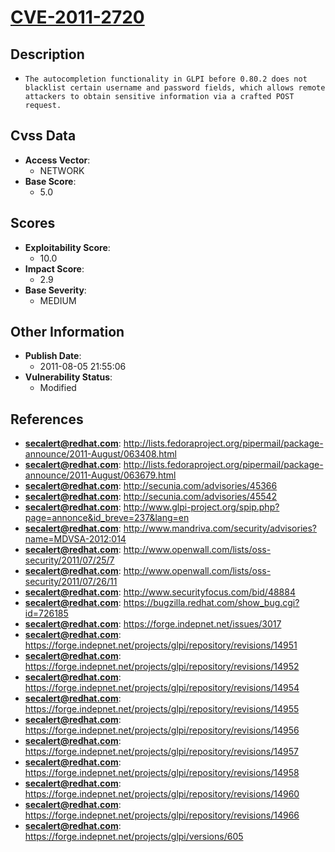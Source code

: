 
# [CVE-2011-2720](https://cve.mitre.org/cgi-bin/cvename.cgi?name=CVE-2011-2720)

## Description

- `The autocompletion functionality in GLPI before 0.80.2 does not blacklist certain username and password fields, which allows remote attackers to obtain sensitive information via a crafted POST request.`

## Cvss Data

- **Access Vector**:
  - NETWORK
- **Base Score**:
  - 5.0

## Scores

- **Exploitability Score**:
  - 10.0
- **Impact Score**:
  - 2.9
- **Base Severity**:
  - MEDIUM

## Other Information

- **Publish Date**:
  - 2011-08-05 21:55:06
- **Vulnerability Status**:
  - Modified

## References

- **secalert@redhat.com**: http://lists.fedoraproject.org/pipermail/package-announce/2011-August/063408.html
- **secalert@redhat.com**: http://lists.fedoraproject.org/pipermail/package-announce/2011-August/063679.html
- **secalert@redhat.com**: http://secunia.com/advisories/45366
- **secalert@redhat.com**: http://secunia.com/advisories/45542
- **secalert@redhat.com**: http://www.glpi-project.org/spip.php?page=annonce&id_breve=237&lang=en
- **secalert@redhat.com**: http://www.mandriva.com/security/advisories?name=MDVSA-2012:014
- **secalert@redhat.com**: http://www.openwall.com/lists/oss-security/2011/07/25/7
- **secalert@redhat.com**: http://www.openwall.com/lists/oss-security/2011/07/26/11
- **secalert@redhat.com**: http://www.securityfocus.com/bid/48884
- **secalert@redhat.com**: https://bugzilla.redhat.com/show_bug.cgi?id=726185
- **secalert@redhat.com**: https://forge.indepnet.net/issues/3017
- **secalert@redhat.com**: https://forge.indepnet.net/projects/glpi/repository/revisions/14951
- **secalert@redhat.com**: https://forge.indepnet.net/projects/glpi/repository/revisions/14952
- **secalert@redhat.com**: https://forge.indepnet.net/projects/glpi/repository/revisions/14954
- **secalert@redhat.com**: https://forge.indepnet.net/projects/glpi/repository/revisions/14955
- **secalert@redhat.com**: https://forge.indepnet.net/projects/glpi/repository/revisions/14956
- **secalert@redhat.com**: https://forge.indepnet.net/projects/glpi/repository/revisions/14957
- **secalert@redhat.com**: https://forge.indepnet.net/projects/glpi/repository/revisions/14958
- **secalert@redhat.com**: https://forge.indepnet.net/projects/glpi/repository/revisions/14960
- **secalert@redhat.com**: https://forge.indepnet.net/projects/glpi/repository/revisions/14966
- **secalert@redhat.com**: https://forge.indepnet.net/projects/glpi/versions/605
